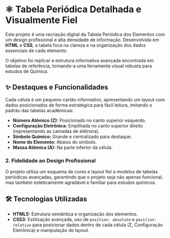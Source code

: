 # ⚛️ Tabela Periódica Detalhada e Visualmente Fiel

Este projeto é uma recriação digital da Tabela Periódica dos Elementos com um design profissional e alta densidade de informação. Desenvolvida em **HTML** e **CSS**, a tabela foca na clareza e na organização dos dados essenciais de cada elemento.

O objetivo foi replicar a estrutura informativa avançada encontrada em tabelas de referência, tornando-a uma ferramenta visual robusta para estudos de Química.

## ✨ Destaques e Funcionalidades
Cada célula é um pequeno cartão informativo, apresentando um layout com dados posicionados de forma estratégica para fácil leitura, imitando o padrão das tabelas acadêmicas:

* **Número Atômico (Z):** Posicionado no canto superior esquerdo.
* **Configuração Eletrônica:** Empilhada no canto superior direito (representando as camadas de elétrons).
* **Símbolo Químico:** Grande e centralizado para destaque.
* **Nome do Elemento:** Abaixo do símbolo.
* **Massa Atômica (A):** Na parte inferior da célula.

### 2. Fidelidade ao Design Profissional

O projeto utiliza um esquema de cores e layout fiel a modelos de tabelas periódicas avançadas, garantindo que o projeto seja não apenas funcional, mas também esteticamente agradável e familiar para estudos químicos.

## 🛠️ Tecnologias Utilizadas

* **HTML5:** Estrutura semântica e organização dos elementos.
* **CSS3:** Estilização avançada, uso de `position: absolute` e `position: relative` para posicionar dados dentro de cada célula (Z, Configuração Eletrônica) e manipulação do layout.
